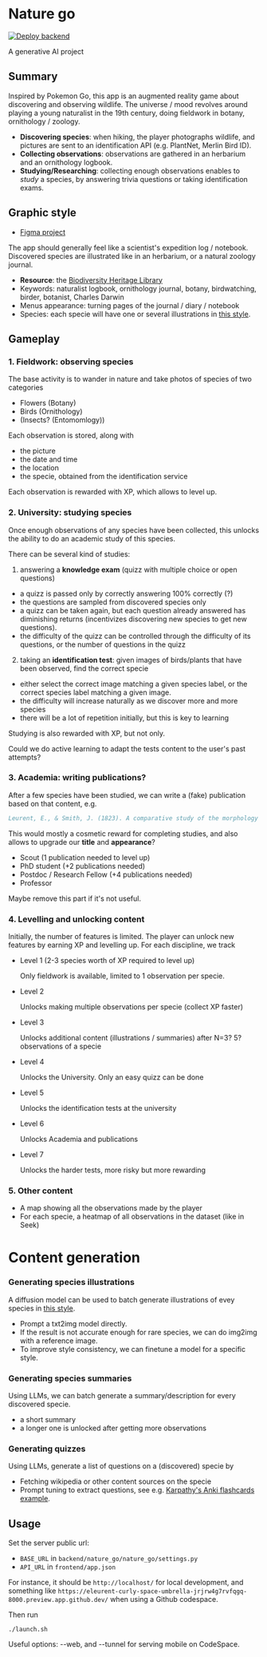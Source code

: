 # Nature go

[![Deploy backend](https://github.com/eleurent/nature-go/actions/workflows/deploy-backend.yml/badge.svg)](https://github.com/eleurent/nature-go/actions/workflows/deploy-backend.yml)

A generative AI project

## Summary

Inspired by Pokemon Go, this app is an augmented reality game about discovering and observing wildlife.
The universe / mood revolves around playing a young naturalist in the 19th century, doing fieldwork in botany, ornithology / zoology.

- **Discovering species**: when hiking, the player photographs wildlife, and pictures are sent to an identification API (e.g. PlantNet, Merlin Bird ID).
- **Collecting observations**: observations are gathered in an herbarium and an ornithology logbook.
- **Studying/Researching**: collecting enough observations enables to *study* a species, by answering trivia questions or taking identification exams.

## Graphic style

- [Figma project](https://www.figma.com/file/iPjswR0CeXpBdz94pG0Bgh/Nature-Go?type=design&mode=design&t=kyAtjChl3VWXbrzz-1)

The app should generally feel like a scientist's expedition log / notebook. Discovered species are illustrated like in an herbarium, or a natural zoology journal.

- **Resource**: the [Biodiversity Heritage Library](https://www.flickr.com/photos/biodivlibrary/)
- Keywords: naturalist logbook, ornithology journal, botany, birdwatching, birder, botanist, Charles Darwin
- Menus appearance: turning pages of the journal / diary / notebook
- Species: each specie will have one or several illustrations in [this style](https://www.flickr.com/photos/biodivlibrary/).

## Gameplay

### 1. Fieldwork: observing species

The base activity is to wander in nature and take photos of species of two categories

- Flowers (Botany)
- Birds (Ornithology)
- (Insects? (Entomomlogy))

Each observation is stored, along with

- the picture
- the date and time
- the location
- the specie, obtained from the identification service

Each observation is rewarded with XP, which allows to level up.

### 2. University: studying species

Once enough observations of any species have been collected, this unlocks the ability to do an academic study of this species.

There can be several kind of studies:

1. answering a **knowledge exam** (quizz with multiple choice or open questions)
  - a quizz is passed only by correctly answering 100% correctly (?)
  - the questions are sampled from discovered species only
  - a quizz can be taken again, but each question already answered has diminishing returns (incentivizes discovering new species to get new questions).
  - the difficulty of the quizz can be controlled through the difficulty of its questions, or the number of questions in the quizz
2. taking an **identification test**: given images of birds/plants that have been observed, find the correct specie
  - either select the correct image matching a given species label, or the correct species label matching a given image.
  - the difficulty will increase naturally as we discover more and more species
  - there will be a lot of repetition initially, but this is key to learning

Studying is also rewarded with XP, but not only.

Could we do active learning to adapt the tests content to the user's past attempts?

### 3. Academia: writing publications?

After a few species have been studied, we can write a  (fake) publication based on that content, e.g.

```bibtex
Leurent, E., & Smith, J. (1823). A comparative study of the morphology and ecology of edelweiss, forget-me-not, and daffodils. Journal of Botany, 23(2), 45-56.
```

This would mostly a cosmetic reward for completing studies, and also allows to upgrade our **title** and **appearance**?

- Scout (1 publication needed to level up)
- PhD student (+2 publications needed)
- Postdoc / Research Fellow (+4 publications needed)
- Professor

Maybe remove this part if it's not useful.

### 4. Levelling and unlocking content

Initially, the number of features is limited. The player can unlock new features by earning XP and levelling up.
For each discipline, we track

- Level 1 (2-3 species worth of XP required to level up)

    Only fieldwork is available, limited to 1 observation per specie.

- Level 2

    Unlocks making multiple observations per specie (collect XP faster)

- Level 3

    Unlocks additional content (illustrations / summaries) after N=3? 5? observations of a specie

- Level 4

   Unlocks the University. Only an easy quizz can be done

- Level 5

   Unlocks the identification tests at the university

- Level 6

  Unlocks Academia and publications

- Level 7

  Unlocks the harder tests, more risky but more rewarding

### 5. Other content

- A map showing all the observations made by the player
- For each specie, a heatmap of all observations in the dataset (like in Seek)

# Content generation

### Generating species illustrations

A diffusion model can be used to batch generate illustrations of evey species in [this style](https://www.flickr.com/photos/biodivlibrary/).

- Prompt a txt2img model directly.
- If the result is not accurate enough for rare species, we can do img2img with a reference image.
- To improve style consistency, we can finetune a model for a specific style.

### Generating species summaries

Using LLMs, we can batch generate a summary/description for every discovered specie.

- a short summary
- a longer one is unlocked after getting more observations

### Generating quizzes

Using LLMs, generate a list of questions on a (discovered) specie by

- Fetching wikipedia or other content sources on the specie
- Prompt tuning to extract questions, see e.g. [Karpathy's Anki flashcards example](https://twitter.com/karpathy/status/1663262981302681603?s=20).


## Usage

Set the server public url:
- `BASE_URL` in `backend/nature_go/nature_go/settings.py`
- `API_URL` in `frontend/app.json`

For instance, it should be `http://localhost/` for local development, and something like `https://eleurent-curly-space-umbrella-jrjrw4g7rvfqgq-8000.preview.app.github.dev/` when using a Github codespace.

Then run

```
./launch.sh
```

Useful options: --web, and --tunnel for serving mobile on CodeSpace.
